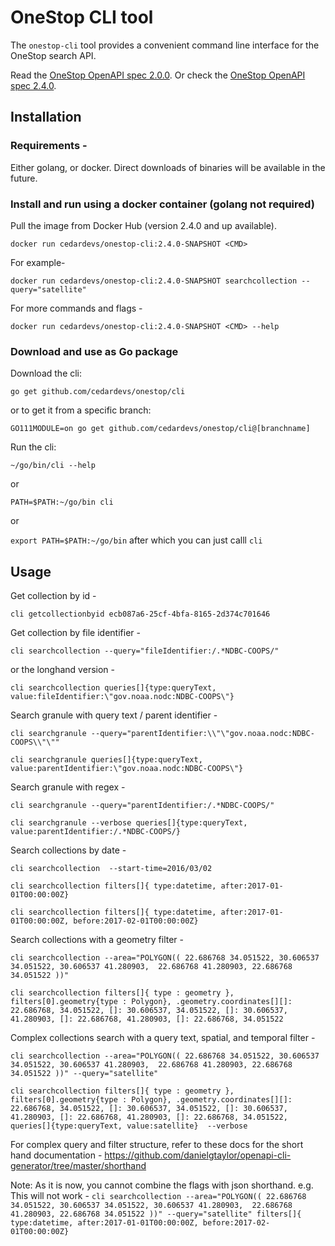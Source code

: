 # OneStop CLI tool

The `onestop-cli` tool provides a convenient command line interface for the OneStop search API.

Read the [OneStop OpenAPI spec 2.0.0](https://app.swaggerhub.com/apis/cedardevs/one-stop_search_api/2.0.0).
Or check the [OneStop OpenAPI spec 2.4.0](https://app.swaggerhub.com/apis/cedarbot/OneStop/2.4.0).

## Installation

### Requirements -

Either golang, or docker. Direct downloads of binaries will be available in the future.

### Install and run using a docker container (golang not required)

Pull the image from Docker Hub (version 2.4.0 and up available).

`docker run cedardevs/onestop-cli:2.4.0-SNAPSHOT <CMD>`

For example-

`docker run cedardevs/onestop-cli:2.4.0-SNAPSHOT searchcollection --query="satellite"`

For more commands and flags -

`docker run cedardevs/onestop-cli:2.4.0-SNAPSHOT <CMD> --help`


### Download and use as Go package

Download the cli:

`go get github.com/cedardevs/onestop/cli`

or to get it from a specific branch:

`GO111MODULE=on go get github.com/cedardevs/onestop/cli@[branchname]`

Run the cli:

`~/go/bin/cli --help`

or

`PATH=$PATH:~/go/bin cli`

or

`export PATH=$PATH:~/go/bin` after which you can just calll `cli`

## Usage

Get collection by id -

`cli getcollectionbyid ecb087a6-25cf-4bfa-8165-2d374c701646`

Get collection by file identifier -

`cli searchcollection --query="fileIdentifier:/.*NDBC-COOPS/"`

or the longhand version -

`cli searchcollection queries[]{type:queryText, value:fileIdentifier:\"gov.noaa.nodc:NDBC-COOPS\"}`

Search granule with query text / parent identifier -

`cli searchgranule --query="parentIdentifier:\\"\"gov.noaa.nodc:NDBC-COOPS\\"\""`

`cli searchgranule queries[]{type:queryText, value:parentIdentifier:\"gov.noaa.nodc:NDBC-COOPS\"}`

Search granule with regex -  

`cli searchgranule --query="parentIdentifier:/.*NDBC-COOPS/"`

`cli searchgranule --verbose queries[]{type:queryText, value:parentIdentifier:/.*NDBC-COOPS/}`

Search collections by date -  

`cli searchcollection  --start-time=2016/03/02`

`cli searchcollection filters[]{ type:datetime, after:2017-01-01T00:00:00Z}`

`cli searchcollection filters[]{ type:datetime, after:2017-01-01T00:00:00Z, before:2017-02-01T00:00:00Z}`

Search collections with a geometry filter -

`cli searchcollection --area="POLYGON(( 22.686768 34.051522, 30.606537 34.051522, 30.606537 41.280903,  22.686768 41.280903, 22.686768 34.051522 ))"`

`cli searchcollection filters[]{ type : geometry }, filters[0].geometry{type : Polygon}, .geometry.coordinates[][]: 22.686768, 34.051522, []: 30.606537, 34.051522, []: 30.606537, 41.280903, []: 22.686768, 41.280903, []: 22.686768, 34.051522`

Complex collections search with a query text, spatial, and temporal filter -

`cli searchcollection --area="POLYGON(( 22.686768 34.051522, 30.606537 34.051522, 30.606537 41.280903,  22.686768 41.280903, 22.686768 34.051522 ))" --query="satellite"`

`cli searchcollection filters[]{ type : geometry }, filters[0].geometry{type : Polygon}, .geometry.coordinates[][]: 22.686768, 34.051522, []: 30.606537, 34.051522, []: 30.606537, 41.280903, []: 22.686768, 41.280903, []: 22.686768, 34.051522,  queries[]{type:queryText, value:satellite}  --verbose`

For complex query and filter structure, refer to these docs for the short hand documentation - https://github.com/danielgtaylor/openapi-cli-generator/tree/master/shorthand

Note: As it is now, you cannot combine the flags with json shorthand. e.g. This will not work - `cli searchcollection --area="POLYGON(( 22.686768 34.051522, 30.606537 34.051522, 30.606537 41.280903,  22.686768 41.280903, 22.686768 34.051522 ))" --query="satellite" filters[]{ type:datetime, after:2017-01-01T00:00:00Z, before:2017-02-01T00:00:00Z} `

